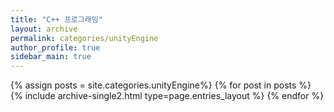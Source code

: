 ```yaml
---
title: "C++ 프로그래밍"
layout: archive
permalink: categories/unityEngine
author_profile: true
sidebar_main: true
---
```


{% assign posts = site.categories.unityEngine%}
{% for post in posts %} {% include archive-single2.html type=page.entries_layout %} {% endfor %}

